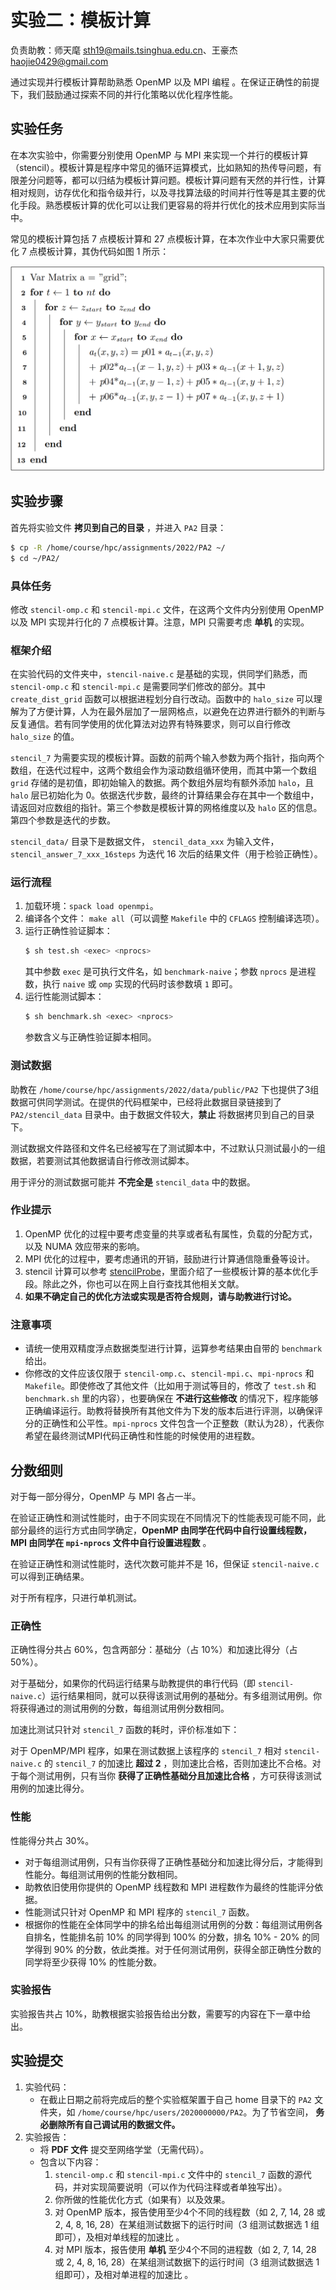 # 实验二：模板计算

负责助教：师天麾 sth19@mails.tsinghua.edu.cn、王豪杰 haojie0429@gmail.com

通过实现并行模板计算帮助熟悉 OpenMP 以及 MPI 编程 。在保证正确性的前提下，我们鼓励通过探索不同的并行化策略以优化程序性能。

## 实验任务

在本次实验中，你需要分别使用 OpenMP 与 MPI 来实现一个并行的模板计算（stencil）。模板计算是程序中常见的循环运算模式，比如熟知的热传导问题，有限差分问题等，都可以归结为模板计算问题。模板计算问题有天然的并行性，计算相对规则，访存优化和指令级并行，以及寻找算法级的时间并行性等是其主要的优化手段。熟悉模板计算的优化可以让我们更容易的将并行优化的技术应用到实际当中。

常见的模板计算包括 7 点模板计算和 27 点模板计算，在本次作业中大家只需要优化 7 点模板计算，其伪代码如图 1 所示：

![图1：7点stencil](fig/pa2/stencil_code.png)

## 实验步骤

首先将实验文件 **拷贝到自己的目录** ，并进入 `PA2` 目录：

```bash
$ cp -R /home/course/hpc/assignments/2022/PA2 ~/
$ cd ~/PA2/
```

### 具体任务

修改 `stencil-omp.c` 和 `stencil-mpi.c` 文件，在这两个文件内分别使用 OpenMP 以及 MPI 实现并行化的 7 点模板计算。注意，MPI 只需要考虑 **单机** 的实现。

### 框架介绍

在实验代码的文件夹中，`stencil-naive.c` 是基础的实现，供同学们熟悉，而 `stencil-omp.c` 和 `stencil-mpi.c` 是需要同学们修改的部分。其中 `create_dist_grid` 函数可以根据进程划分自行改动。函数中的 `halo_size` 可以理解为了方便计算，人为在最外层加了一层网格点，以避免在边界进行额外的判断与反复通信。若有同学使用的优化算法对边界有特殊要求，则可以自行修改 `halo_size` 的值。

`stencil_7` 为需要实现的模板计算。函数的前两个输入参数为两个指针，指向两个数组，在迭代过程中，这两个数组会作为滚动数组循环使用，而其中第一个数组 `grid` 存储的是初值，即初始输入的数据。两个数组外层均有额外添加 `halo`，且 `halo` 层已初始化为 0。依据迭代步数，最终的计算结果会存在其中一个数组中，请返回对应数组的指针。第三个参数是模板计算的网格维度以及 `halo` 区的信息。第四个参数是迭代的步数。

`stencil_data/` 目录下是数据文件， `stencil_data_xxx` 为输入文件，`stencil_answer_7_xxx_16steps` 为迭代 16 次后的结果文件（用于检验正确性）。

### 运行流程

1. 加载环境：`spack load openmpi`。
2. 编译各个文件： `make all`（可以调整 `Makefile` 中的 `CFLAGS` 控制编译选项）。
3. 运行正确性验证脚本：
   ```bash
   $ sh test.sh <exec> <nprocs>
   ```
   其中参数 `exec` 是可执行文件名，如 `benchmark-naive`；参数 `nprocs` 是进程数，执行 `naive` 或  `omp` 实现的代码时该参数填 `1` 即可。
4. 运行性能测试脚本：
   ```bash
   $ sh benchmark.sh <exec> <nprocs>
   ```
   参数含义与正确性验证脚本相同。

### 测试数据

助教在 `/home/course/hpc/assignments/2022/data/public/PA2` 下也提供了3组数据可供同学测试。在提供的代码框架中，已经将此数据目录链接到了 `PA2/stencil_data` 目录中。由于数据文件较大，**禁止** 将数据拷贝到自己的目录下。

测试数据文件路径和文件名已经被写在了测试脚本中，不过默认只测试最小的一组数据，若要测试其他数据请自行修改测试脚本。

用于评分的测试数据可能并 **不完全是** `stencil_data` 中的数据。

### 作业提示

1. OpenMP 优化的过程中要考虑变量的共享或者私有属性，负载的分配方式，以及 NUMA 效应带来的影响。
2. MPI 优化的过程中，要考虑通讯的开销，鼓励进行计算通信隐重叠等设计。
3. stencil 计算可以参考 [stencilProbe](http://people.csail.mit.edu/skamil/projects/stencilprobe/)，里面介绍了一些模板计算的基本优化手段。除此之外，你也可以在网上自行查找其他相关文献。
4. **如果不确定自己的优化方法或实现是否符合规则，请与助教进行讨论。**

### 注意事项

* 请统一使用双精度浮点数据类型进行计算，运算参考结果由自带的 `benchmark` 给出。
* 你修改的文件应该仅限于 `stencil-omp.c`、`stencil-mpi.c`、`mpi-nprocs` 和 `Makefile`。即使修改了其他文件（比如用于测试等目的，修改了 `test.sh` 和 `benchmark.sh` 里的内容），也要确保在 **不进行这些修改** 的情况下，程序能够正确编译运行。助教将替换所有其他文件为下发的版本后进行评测，以确保评分的正确性和公平性。`mpi-nprocs` 文件包含一个正整数（默认为28），代表你希望在最终测试MPI代码正确性和性能的时候使用的进程数。

## 分数细则

对于每一部分得分，OpenMP 与 MPI 各占一半。

在验证正确性和测试性能时，由于不同实现在不同情况下的性能表现可能不同，此部分最终的运行方式由同学确定，**OpenMP 由同学在代码中自行设置线程数，MPI 由同学在 `mpi-nprocs` 文件中自行设置进程数** 。

在验证正确性和测试性能时，迭代次数可能并不是 16，但保证 `stencil-naive.c` 可以得到正确结果。

对于所有程序，只进行单机测试。

### 正确性

正确性得分共占 $60\%$，包含两部分：基础分（占 $10 \%$）和加速比得分（占 $50 \%$）。

对于基础分，如果你的代码运行结果与助教提供的串行代码（即 `stencil-naive.c`）运行结果相同，就可以获得该测试用例的基础分。有多组测试用例。你将获得通过的测试用例的分数，每组测试用例分数相同。

加速比测试只针对 `stencil_7` 函数的耗时，评价标准如下：

对于 OpenMP/MPI 程序，如果在测试数据上该程序的 `stencil_7` 相对 `stencil-naive.c` 的  `stencil_7` 的加速比 **超过 $2$** ，则加速比合格，否则加速比不合格。对于每个测试用例，只有当你 **获得了正确性基础分且加速比合格** ，方可获得该测试用例的加速比得分。

### 性能

性能得分共占 $30\%$。

* 对于每组测试用例，只有当你获得了正确性基础分和加速比得分后，才能得到性能分。每组测试用例的性能分数相同。
* 助教依旧使用你提供的 OpenMP 线程数和 MPI 进程数作为最终的性能评分依据。
* 性能测试只针对 OpenMP 和 MPI 程序的 `stencil_7` 函数。
* 根据你的性能在全体同学中的排名给出每组测试用例的分数：每组测试用例各自排名，性能排名前 $10 \%$ 的同学得到 $100 \%$ 的分数，排名 $10 \%$ - $20 \%$ 的同学得到 $90 \%$ 的分数，依此类推。对于任何测试用例，获得全部正确性分数的同学将至少获得 $10 \%$ 的性能分数。


### 实验报告

实验报告共占 $10\%$，助教根据实验报告给出分数，需要写的内容在下一章中给出。

## 实验提交

1. 实验代码：
    * 在截止日期之前将完成后的整个实验框架置于自己 home 目录下的 `PA2` 文件夹，如 `/home/course/hpc/users/2020000000/PA2`。为了节省空间， **务必删除所有自己调试用的数据文件。**
2. 实验报告：
    * 将 **PDF 文件** 提交至网络学堂（无需代码）。
    * 包含以下内容：
        1.  `stencil-omp.c` 和 `stencil-mpi.c` 文件中的 `stencil_7` 函数的源代码，并对实现简要说明（可以作为代码注释或者单独写出）。
        2. 你所做的性能优化方式（如果有）以及效果。
        3. 对 OpenMP 版本，报告使用至少4个不同的线程数（如 $2$, $7$, $14$, $28$ 或 $2$, $4$, $8$, $16$, $28$）在某组测试数据下的运行时间（3 组测试数据选 1 组即可），及相对单线程的加速比 。
        4. 对 MPI 版本，报告使用 **单机** 至少4个不同的进程数（如 $2$, $7$, $14$, $28$ 或 $2$, $4$, $8$, $16$, $28$）在某组测试数据下的运行时间（3 组测试数据选 1 组即可），及相对单进程的加速比 。
